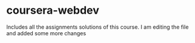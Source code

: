# coursera-webdev
Includes all the assignments solutions of this course. 
I am editing the file and added some more changes
